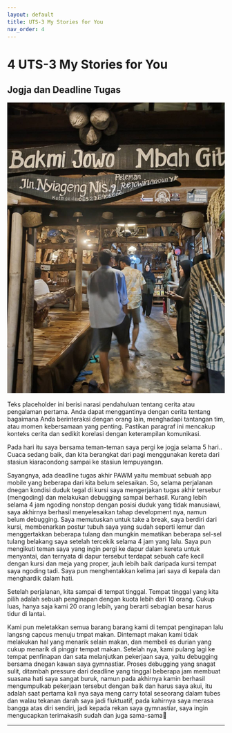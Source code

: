 ```yaml
---
layout: default
title: UTS-3 My Stories for You
nav_order: 4
---
```


# 4 UTS-3 My Stories for You

## Jogja dan Deadline Tugas

![Foto Kebersamaan Tim](assets/jogjapic.jpg)

Teks placeholder ini berisi narasi pendahuluan tentang cerita atau pengalaman pertama. Anda dapat menggantinya dengan cerita tentang bagaimana Anda berinteraksi dengan orang lain, menghadapi tantangan tim, atau momen kebersamaan yang penting.
Pastikan paragraf ini mencakup konteks cerita dan sedikit korelasi dengan keterampilan komunikasi.

Pada hari itu saya bersama teman-teman saya pergi ke jogja selama 5 hari.. Cuaca sedang baik, dan kita berangkat dari pagi menggunakan kereta dari stasiun kiaracondong sampai ke stasiun lempuyangan.

Sayangnya, ada deadline tugas akhir PAWM yaitu membuat sebuah app mobile yang beberapa dari kita belum selesaikan. So, selama perjalanan dnegan kondisi duduk tegal di kursi saya mengerjakan tugas akhir tersebur (mengoding) dan melakukan debugging sampai berhasil. Kurang lebih selama 4 jam ngoding nonstop dengan posisi duduk yang tidak manusiawi, saya akhirnya berhasil menyelesaikan tahap development nya, namun belum debugging. Saya memutuskan untuk take a break, saya berdiri dari kursi, membenarkan postur tubuh saya yang sudah seperti lemur dan menggertakkan beberapa tulang dan mungkin mematikan beberapa sel-sel tulang belakang saya setelah tercekik selama 4 jam yang lalu. Saya pun mengikuti teman saya yang ingin pergi ke dapur dalam kereta untuk menyantai, dan ternyata di dapur tersebut terdapat sebuah cafe kecil dengan kursi dan meja yang proper, jauh lebih baik daripada kursi tempat saya ngoding tadi. Saya pun menghentakkan kelima jari saya di kepala dan menghardik dalam hati.

Setelah perjalanan, kita sampai di tempat tinggal. Tempat tinggal yang kita pilih adalah sebuah penginapan dengan kuota lebih dari 10 orang. Cukup luas, hanya saja kami 20 orang lebih, yang berarti sebagian besar harus tidur di lantai.

Kami pun meletakkan semua barang barang kami di tempat penginapan lalu langsng capcus menuju tmpat makan. Dintemapt makan kami tidak melakukan hal yang menarik selain makan, dan membeli es durian yang cukup menarik di pinggir tempat makan. Setelah nya, kami pulang lagi ke tempat penfinapan dan sata melanjutkan pekerjaan saya, yaitu debugging bersama dnegan kawan saya gymnastiar. Proses debugging yang snagat sulit, ditambah pressure dari deadline yang tinggal beberapa jam membuat suasana hati saya sangat buruk, namun pada akhirnya kamin berhasil mengumpulkab pekerjaan tersebut dengan baik dan harus saya akui, itu adalah saat pertama kali nya saya meng carry total seseorang dalam tubes dan walau tekanan darah saya jadi fluktuatif, pada kahirnya saya merasa bangga atas diri sendiri, jadi kepada rekan saya gymnastiar, saya ingin mengucapkan terimakasih sudah dan juga sama-sama🙏

---

